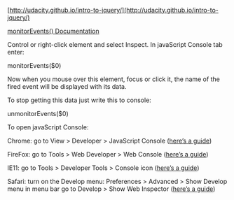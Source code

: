 [http://udacity.github.io/intro-to-jquery/](http://udacity.github.io/intro-to-jquery/)

[monitorEvents() Documentation](https://developers.google.com/web/tools/chrome-devtools/debug/command-line/events?hl=en#monitor-events)

Control or right-click element and select Inspect. In javaScript Console tab enter:

monitorEvents($0)

Now when you mouse over this element, focus or click it, the name of the fired event will be displayed with its data.

To stop getting this data just write this to console:

unmonitorEvents($0)

To open javaScript Console:

Chrome: go to View > Developer > JavaScript Console ([here’s a guide](https://developer.chrome.com/devtools/docs/console))

FireFox: go to Tools > Web Developer > Web Console ([here’s a guide](https://developer.mozilla.org/en-US/docs/Tools/Browser_Console))

IE11: go to Tools > Developer Tools > Console icon ([here’s a guide](http://msdn.microsoft.com/en-us/library/ie/bg182326(v=vs.85).aspx#The_Console_tool__CTRL___2_))

Safari: turn on the Develop menu: Preferences > Advanced > Show Develop menu in menu bar go to Develop > Show Web Inspector ([here’s a guide](https://developer.apple.com/library/mac/documentation/AppleApplications/Conceptual/Safari_Developer_Guide/GettingStarted/GettingStarted.html))